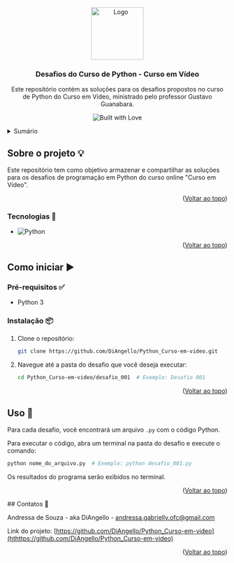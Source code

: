 <a id="readme-top"></a>
<br />
<div align="center">
  <a href="https://github.com/DiAngello/Python_Curso-em-video">
    <img src="https://github.com/DiAngello/Python_Curso-em-video/blob/main/python_logo.png" width=120 alt="Logo" >  </a>

  <h3 align="center">Desafios do Curso de Python - Curso em Vídeo</h3>

  <p align="center">
    Este repositório contém as soluções para os desafios propostos no curso de Python do Curso em Vídeo, ministrado pelo professor Gustavo Guanabara.
    <br />
  </p>
</div>

<p align="center">
  <img src="https://forthebadge.com/images/badges/built-with-love.png" alt="Built with Love">
</p>

<details>
  <summary>Sumário</summary>
  <ol>
    <li>
      <a href="#about-the-project">Sobre o projeto</a>
      <ul>
        <li><a href="#built-with">Tecnologias</a></li>
      </ul>
    </li>
    <li>
      <a href="#getting-started">Como iniciar</a>
      <ul>
        <li><a href="#prerequisites">Pré-requisitos</a></li>
        <li><a href="#installation">Instalação</a></li>
      </ul>
    </li>
    <li><a href="#usage">Uso</a></li>
    <li><a href="#contact">Contatos</a></li>
  </ol>
</details>

## Sobre o projeto 💡

Este repositório tem como objetivo armazenar e compartilhar as soluções para os desafios de programação em Python do curso online "Curso em Vídeo".

<p align="right">(<a href="#readme-top">Voltar ao topo</a>)</p>

### Tecnologias 🚀

* ![Python](https://img.shields.io/badge/python-3670A0?style=for-the-badge&logo=python&logoColor=ffdd54)

<p align="right">(<a href="#readme-top">Voltar ao topo</a>)</p>

## Como iniciar ▶️

### Pré-requisitos ✅

*   Python 3

### Instalação 📦

1.  Clone o repositório:
    ```sh
    git clone https://github.com/DiAngello/Python_Curso-em-video.git
    ```
2.  Navegue até a pasta do desafio que você deseja executar:
    ```sh
    cd Python_Curso-em-video/desafio_001  # Exemplo: Desafio 001
    ```

<p align="right">(<a href="#readme-top">Voltar ao topo</a>)</p>

## Uso 📌

Para cada desafio, você encontrará um arquivo `.py` com o código Python. 

Para executar o código, abra um terminal na pasta do desafio e execute o comando:

```sh
python nome_do_arquivo.py  # Exemplo: python desafio_001.py
```
Os resultados do programa serão exibidos no terminal.

<p align="right">(<a href="#readme-top">Voltar ao topo</a>)</p>
<!-- CONTACT -->
## Contatos 🌟

Andressa de Souza - aka DiAngello - andressa.gabrielly.ofc@gmail.com

Link do projeto: [https://github.com/DiAngello/Python_Curso-em-video](hthttps://github.com/DiAngello/Python_Curso-em-video)

<p align="right">(<a href="#readme-top">Voltar ao topo</a>)</p>
